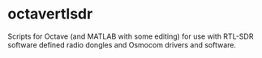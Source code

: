 # octavertlsdr
Scripts for Octave (and MATLAB with some editing) for use with RTL-SDR software defined radio dongles and Osmocom drivers and software.
